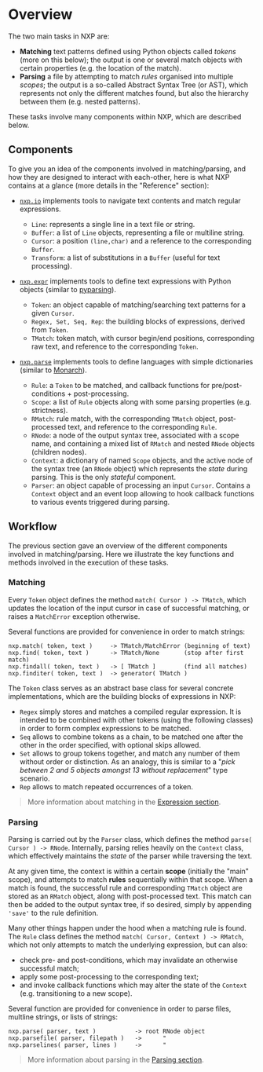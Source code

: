 
# Overview

The two main tasks in NXP are:

- **Matching** text patterns defined using Python objects called _tokens_ (more on this below); the output is one or several match objects with certain properties (e.g. the location of the match).
- **Parsing** a file by attempting to match _rules_ organised into multiple _scopes_; the output is a so-called Abstract Syntax Tree (or AST), which represents not only the different matches found, but also the hierarchy between them (e.g. nested patterns).

These tasks involve many components within NXP, which are described below.

## Components

To give you an idea of the components involved in matching/parsing, and how they are designed to interact with each-other, here is what NXP contains at a glance (more details in the "Reference" section):

- [`nxp.io`](https://github.com/jhadida/nxp/tree/master/src/nxp/io) implements tools to navigate text contents and match regular expressions.
    - `Line`: represents a single line in a text file or string.
    - `Buffer`: a list of `Line` objects, representing a file or multiline string.
    - `Cursor`: a position `(line,char)` and a reference to the corresponding `Buffer`.
    - `Transform`: a list of substitutions in a `Buffer` (useful for text processing).

- [`nxp.expr`](https://github.com/jhadida/nxp/tree/master/src/nxp/expr) implements tools to define text expressions with Python objects (similar to [pyparsing](https://github.com/pyparsing/pyparsing)).
    - `Token`: an object capable of matching/searching text patterns for a given `Cursor`.
    - `Regex, Set, Seq, Rep`: the building blocks of expressions, derived from `Token`.
    - `TMatch`: token match, with cursor begin/end positions, corresponding raw text, and reference to the corresponding `Token`.

- [`nxp.parse`](https://github.com/jhadida/nxp/tree/master/src/nxp/parse) implements tools to define languages with simple dictionaries (similar to [Monarch](https://microsoft.github.io/monaco-editor/monarch.html)).
    - `Rule`: a `Token` to be matched, and callback functions for pre/post-conditions + post-processing.
    - `Scope`: a list of `Rule` objects along with some parsing properties (e.g. strictness).
    - `RMatch`: rule match, with the corresponding `TMatch` object, post-processed text, and reference to the corresponding `Rule`.
    - `RNode`: a node of the output syntax tree, associated with a scope name, and containing a mixed list of `RMatch` and nested `RNode` objects (children nodes).
    - `Context`: a dictionary of named `Scope` objects, and the active node of the syntax tree (an `RNode` object) which represents the _state_ during parsing. This is the only _stateful_ component.
    - `Parser`: an object capable of processing an input `Cursor`. Contains a `Context` object and an event loop allowing to hook callback functions to various events triggered during parsing.

## Workflow

The previous section gave an overview of the different components involved in matching/parsing. Here we illustrate the key functions and methods involved in the execution of these tasks.

### Matching

Every `Token` object defines the method `match( Cursor ) -> TMatch`, which updates the location of the input cursor in case of successful matching, or raises a `MatchError` exception otherwise.

Several functions are provided for convenience in order to match strings:
```
nxp.match( token, text )     -> TMatch/MatchError (beginning of text)
nxp.find( token, text )      -> TMatch/None       (stop after first match)
nxp.findall( token, text )   -> [ TMatch ]        (find all matches)
nxp.finditer( token, text )  -> generator( TMatch )
```

The `Token` class serves as an abstract base class for several concrete implementations, which are the building blocks of expressions in NXP:
- `Regex` simply stores and matches a compiled regular expression. It is intended to be combined with other tokens (using the following classes) in order to form complex expressions to be matched.
- `Seq` allows to combine tokens as a chain, to be matched one after the other in the order specified, with optional skips allowed.
- `Set` allows to group tokens together, and match any number of them without order or distinction. As an analogy, this is similar to a "_pick between 2 and 5 objects amongst 13 without replacement_" type scenario.
- `Rep` allows to match repeated occurrences of a token.

> More information about matching in the [Expression section](expr/intro).

### Parsing

Parsing is carried out by the `Parser` class, which defines the method `parse( Cursor ) -> RNode`. Internally, parsing relies heavily on the `Context` class, which effectively maintains the _state_ of the parser while traversing the text. 

At any given time, the context is within a certain **scope** (initially the "main" scope), and attempts to match **rules** sequentially within that scope. 
When a match is found, the successful rule and corresponding `TMatch` object are stored as an `RMatch` object, along with post-processed text. This match can then be added to the output syntax tree, if so desired, simply by appending `'save'` to the rule definition.

Many other things happen under the hood when a matching rule is found. The `Rule` class defines the method `match( Cursor, Context ) -> RMatch`, which not only attempts to match the underlying expression, but can also:
- check pre- and post-conditions, which may invalidate an otherwise successful match;
- apply some post-processing to the corresponding text;
- and invoke callback functions which may alter the state of the `Context` (e.g. transitioning to a new scope).

Several function are provided for convenience in order to parse files, multline strings, or lists of strings:
```
nxp.parse( parser, text )           -> root RNode object
nxp.parsefile( parser, filepath )   ->      "
nxp.parselines( parser, lines )     ->      "
```

> More information about parsing in the [Parsing section](parse/intro).
